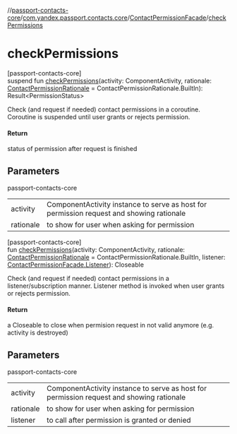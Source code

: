 //[passport-contacts-core](../../../index.md)/[com.yandex.passport.contacts.core](../index.md)/[ContactPermissionFacade](index.md)/[checkPermissions](check-permissions.md)

# checkPermissions

[passport-contacts-core]\
suspend fun [checkPermissions](check-permissions.md)(activity: ComponentActivity, rationale: [ContactPermissionRationale](../-contact-permission-rationale/index.md) = ContactPermissionRationale.BuiltIn): Result&lt;PermissionStatus&gt;

Check (and request if needed) contact permissions in a coroutine. Coroutine is suspended until user grants or rejects permission.

#### Return

status of permission after request is finished

## Parameters

passport-contacts-core

| | |
|---|---|
| activity | ComponentActivity instance to serve as host for permission request and showing rationale |
| rationale | to show for user when asking for permission |

[passport-contacts-core]\
fun [checkPermissions](check-permissions.md)(activity: ComponentActivity, rationale: [ContactPermissionRationale](../-contact-permission-rationale/index.md) = ContactPermissionRationale.BuiltIn, listener: [ContactPermissionFacade.Listener](-listener/index.md)): Closeable

Check (and request if needed) contact permissions in a listener/subscription manner. Listener method is invoked when user grants or rejects permission.

#### Return

a Closeable to close when permision request in not valid anymore (e.g. activity is destroyed)

## Parameters

passport-contacts-core

| | |
|---|---|
| activity | ComponentActivity instance to serve as host for permission request and showing rationale |
| rationale | to show for user when asking for permission |
| listener | to call after permission is granted or denied |
